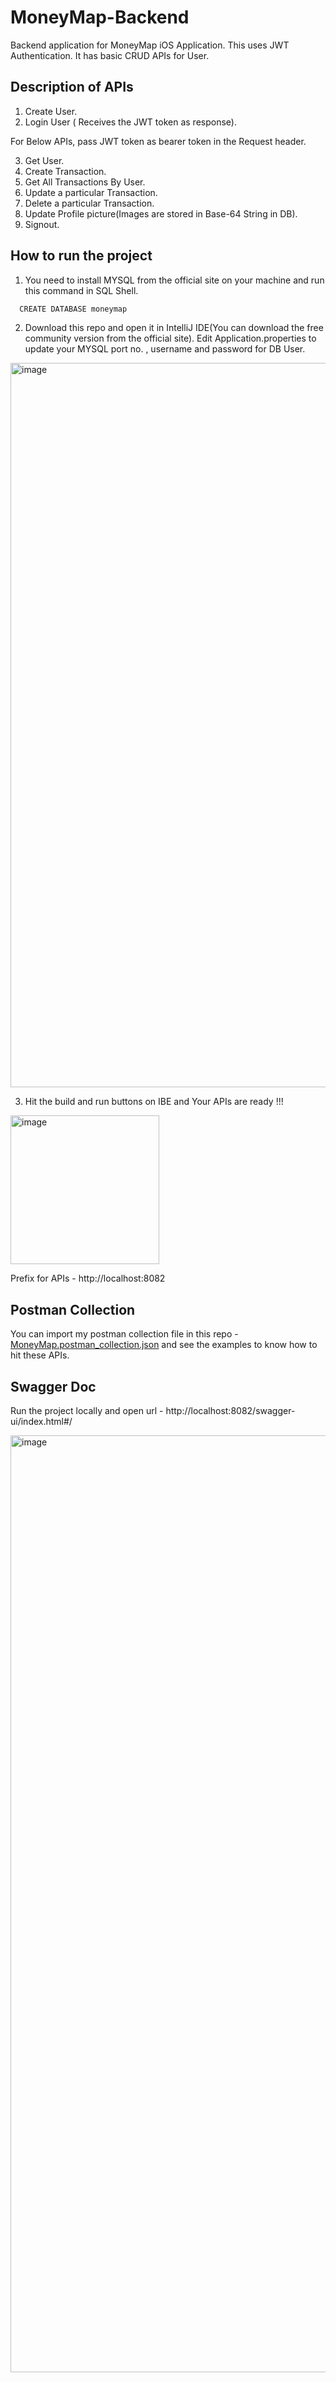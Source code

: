 # MoneyMap-Backend
Backend application for MoneyMap iOS Application. This uses JWT Authentication. It has basic CRUD APIs for User. 

## Description of APIs

1. Create User.
2. Login User ( Receives the JWT token as response).

For Below APIs, pass JWT token as bearer token in the Request header.

3. Get User.
4. Create Transaction.
5. Get All Transactions By User.
6. Update a particular Transaction.
7. Delete a particular Transaction.
8. Update Profile picture(Images are stored in Base-64 String in DB).
9. Signout.


## How to run the project

1. You need to install MYSQL from the official site on your machine and run this command in SQL Shell.
```bash
  CREATE DATABASE moneymap
```

2. Download this repo and open it in IntelliJ IDE(You can download the free community version from the official site). Edit Application.properties to update your MYSQL port no. , username and password for DB User.
<img width="1159" alt="image" src="https://github.com/venugopalreddy701/MoneyMap-Backend/assets/72261416/a7704bcc-9bc6-49ca-815b-21afcf18f229">


3. Hit the build and run buttons on IBE and Your APIs are ready !!! 

<img width="238" alt="image" src="https://github.com/venugopalreddy701/MoneyMap-Backend/assets/72261416/ee7433d6-38c5-4d55-8722-8c8855cebf36">

Prefix for APIs - http://localhost:8082



## Postman Collection
You can import my postman collection file in this repo - [MoneyMap.postman_collection.json](https://github.com/venugopalreddy701/MoneyMap-Backend/blob/main/MoneyMap.postman_collection.json) and see the examples to know how to hit these APIs.

## Swagger Doc

Run the project locally and open url - http://localhost:8082/swagger-ui/index.html#/

<img width="1499" alt="image" src="https://github.com/venugopalreddy701/MoneyMap-Backend/assets/72261416/7f0e84e4-3481-4251-bfed-15ca195ea268">




